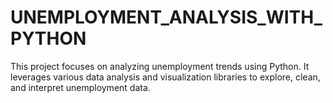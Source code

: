 # UNEMPLOYMENT_ANALYSIS_WITH_PYTHON
This project focuses on analyzing unemployment trends using Python. It leverages various data analysis and visualization libraries to explore, clean, and interpret unemployment data. 
